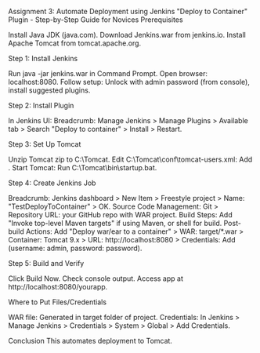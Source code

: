 Assignment 3: Automate Deployment using Jenkins "Deploy to Container" Plugin - Step-by-Step Guide for Novices
Prerequisites

Install Java JDK (java.com).
Download Jenkins.war from jenkins.io.
Install Apache Tomcat from tomcat.apache.org.

Step 1: Install Jenkins

Run java -jar jenkins.war in Command Prompt.
Open browser: localhost:8080.
Follow setup: Unlock with admin password (from console), install suggested plugins.

Step 2: Install Plugin

In Jenkins UI: Breadcrumb: Manage Jenkins > Manage Plugins > Available tab > Search "Deploy to container" > Install > Restart.

Step 3: Set Up Tomcat

Unzip Tomcat zip to C:\Tomcat.
Edit C:\Tomcat\conf\tomcat-users.xml: Add <user username="admin" password="password" roles="manager-gui,manager-script"/>.
Start Tomcat: Run C:\Tomcat\bin\startup.bat.

Step 4: Create Jenkins Job

Breadcrumb: Jenkins dashboard > New Item > Freestyle project > Name: "TestDeployToContainer" > OK.
Source Code Management: Git > Repository URL: your GitHub repo with WAR project.
Build Steps: Add "Invoke top-level Maven targets" if using Maven, or shell for build.
Post-build Actions: Add "Deploy war/ear to a container" > WAR: target/*.war > Container: Tomcat 9.x > URL: http://localhost:8080 > Credentials: Add (username: admin, password: password).

Step 5: Build and Verify

Click Build Now.
Check console output.
Access app at http://localhost:8080/yourapp.

Where to Put Files/Credentials

WAR file: Generated in target folder of project.
Credentials: In Jenkins > Manage Jenkins > Credentials > System > Global > Add Credentials.

Conclusion
This automates deployment to Tomcat.
